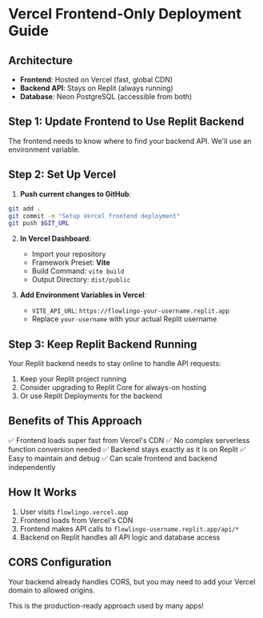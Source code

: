 # Vercel Frontend-Only Deployment Guide

## Architecture
- **Frontend**: Hosted on Vercel (fast, global CDN)
- **Backend API**: Stays on Replit (always running)
- **Database**: Neon PostgreSQL (accessible from both)

## Step 1: Update Frontend to Use Replit Backend

The frontend needs to know where to find your backend API. We'll use an environment variable.

## Step 2: Set Up Vercel

1. **Push current changes to GitHub**:
```bash
git add .
git commit -m "Setup Vercel frontend deployment"
git push $GIT_URL
```

2. **In Vercel Dashboard**:
   - Import your repository
   - Framework Preset: **Vite**
   - Build Command: `vite build`
   - Output Directory: `dist/public`

3. **Add Environment Variables in Vercel**:
   - `VITE_API_URL`: `https://flowlingo-your-username.replit.app`
   - Replace `your-username` with your actual Replit username

## Step 3: Keep Replit Backend Running

Your Replit backend needs to stay online to handle API requests:
1. Keep your Replit project running
2. Consider upgrading to Replit Core for always-on hosting
3. Or use Replit Deployments for the backend

## Benefits of This Approach
✅ Frontend loads super fast from Vercel's CDN
✅ No complex serverless function conversion needed
✅ Backend stays exactly as it is on Replit
✅ Easy to maintain and debug
✅ Can scale frontend and backend independently

## How It Works
1. User visits `flowlingo.vercel.app`
2. Frontend loads from Vercel's CDN
3. Frontend makes API calls to `flowlingo-username.replit.app/api/*`
4. Backend on Replit handles all API logic and database access

## CORS Configuration
Your backend already handles CORS, but you may need to add your Vercel domain to allowed origins.

This is the production-ready approach used by many apps!